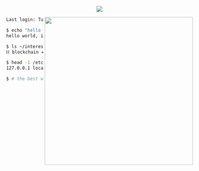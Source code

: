 <p align="center">
  <img src="https://github.com/FournyP/FournyP/assets/64586968/8a839343-d29c-4247-89fc-9862a1b31c80"
 />
</p>

<img align="right" src="https://github.com/FournyP/FournyP/assets/64586968/833d88b9-7940-4e0f-8894-ca7db6a99485" width="400">

```sh
Last login: Tue, 03 Oct 2023 at 16:49:03 CEST from 10.1.33.7

$ echo "hello world, im $(whoami)."
hello world, im Pierre.

$ ls ~/interests
⛓️ blockchain ✈️ travel 🌕 crypto 👨‍💼 entrepreneurship 💻 code 🧠 ai

$ head -1 /etc/hosts
127.0.0.1 localhost 🇫🇷 france

$ # the best way to predict the future is to invent it. ^U^D
```
